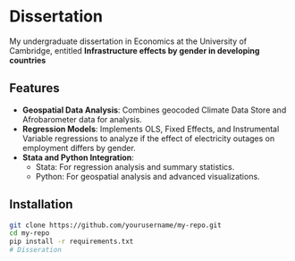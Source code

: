 # Dissertation

My undergraduate dissertation in Economics at the University of Cambridge, entitled **Infrastructure effects by gender in developing countries**

## Features
- **Geospatial Data Analysis**: Combines geocoded Climate Data Store and Afrobarometer data for analysis.
- **Regression Models**: Implements OLS, Fixed Effects, and Instrumental Variable regressions to analyze if the effect of electricity outages on employment differs by gender.
- **Stata and Python Integration**:
  - Stata: For regression analysis and summary statistics.
  - Python: For geospatial analysis and advanced visualizations.

## Installation
```bash
git clone https://github.com/yourusername/my-repo.git
cd my-repo
pip install -r requirements.txt
# Disseration
